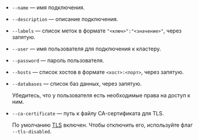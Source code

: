 * `--name` — имя подключения.

* `--description` — описание подключения.

* `--labels` — список меток в формате `"<ключ>":"<значение>"`, через запятую.

* `--user` — имя пользователя для подключения к кластеру.

* `--password` — пароль пользователя.
      
* `--hosts` — список хостов в формате `<хост>:<порт>`, через запятую.
      
* `--databases` — список баз данных, через запятую.

  Убедитесь, что у пользователя есть необходимые права на доступ к ним.
      
* `--ca-certificate` — путь к файлу CA-сертификата для TLS.
      
  По умолчанию [TLS](../../glossary/tls.md) включен. Чтобы отключить его, используйте флаг `--tls-disabled`.